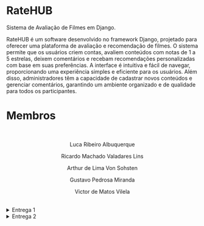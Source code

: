 # RateHUB
Sistema de Avaliação de Filmes em Django.

RateHUB é um software desenvolvido no framework Django, projetado para oferecer uma plataforma de avaliação e recomendação de filmes. O sistema permite que os usuários criem contas, avaliem conteúdos com notas de 1 a 5 estrelas, deixem comentários e recebam recomendações personalizadas com base em suas preferências. A interface é intuitiva e fácil de navegar,  proporcionando uma experiência simples e eficiente para os usuários. Além disso, administradores têm a capacidade de cadastrar novos conteúdos e gerenciar comentários, garantindo um ambiente organizado e de qualidade para todos os participantes.

# Membros

<br>
<p style="text-align: center; text-decoration: none;"> Luca Ribeiro Albuquerque </p>
<p style="text-align: center; text-decoration: none;"> Ricardo Machado Valadares Lins </p>
<p style="text-align: center; text-decoration: none;"> Arthur de Lima Von Sohsten </p>
<p style="text-align: center; text-decoration: none;"> Gustavo Pedrosa Miranda </p>
<p style="text-align: center; text-decoration: none;"> Victor de Matos Vilela </p>

<br>

</details>

<details>

<summary>Entrega 1</summary>

<br>

###  Jira Backlog

  ![Backlog ProjetoFDS E1](https://github.com/user-attachments/assets/e59a553f-abfd-46b8-a954-a733f5ccd03d)

<br>

###  Jira Quadro Scrum 

  ![Quadro Scrum ProjetoFDS E1](https://github.com/user-attachments/assets/3b76db44-c798-4570-8cc8-de2777e0faf6)

<br>

###  Prototipação Lo-Fi

<p style="text-align: center; text-decoration: none;">
  <a href="https://www.figma.com/design/wTTIoAeH4rntdXPO1dhnbd/Untitled?node-id=0-1&t=ZKIAaW4zOOqN18Ek-1" style="text-decoration: none;">
    <span>🔗 Figma</span>
  </a>
</p>

<br>

###  Screencast do Protótipo

<p style="text-align: center; text-decoration: none;">
  <a href="https://youtu.be/oxTLIv9bLuc" style="text-decoration: none;">
    <span>🔗 Screencast do protótipo Lo-Fi (1)</span>
  </a>
</p>

<br>

###  Histórias de usuário

<p style="text-align: center; text-decoration: none;">
  <a href="https://docs.google.com/document/d/1C1ATiOkRgh8XGtK15K-kD0kUU0PCHFfOijy_YYP672U/edit?usp=sharing" style="text-decoration: none;">
    <span>🔗 Histórias de usuário</span>
  </a>
</p>

<br>

### Jira

<p style="text-align: center; text-decoration: none;">
  <a href="https://cesar-team-cz1jqcea.atlassian.net/jira/software/projects/SCRUM/summary"  style="text-decoration: none;">
    <span>🔗 Jira do Projeto</span>
  </a>
</p>

<br>

</details>


<details>

<summary>Entrega 2</summary>

<br>

### Relato da Programação em Par

<p style="text-align: center; text-decoration: none;">
  <a href="https://docs.google.com/document/d/14w17ZBxP--UPO2CSFO2fqitYYlqqw0XzFb__opg94ps/edit?usp=sharing" style="text-decoration: none;">
    <span>🔗 Relato da Programação em Par</span>
  </a>
</p>

<br>

### Jira Backlog 

![Backlog E2](https://github.com/user-attachments/assets/e745055f-f485-4847-8f96-a787b49bf60e)

<br>

### Jira Quadro Sprint 1

![Sprint Board 01](https://github.com/user-attachments/assets/8cd4f069-c4aa-4ef7-8b6a-efe5f7e6d171)

<br>

###  Screencast do uso do sistema

<p style="text-align: center; text-decoration: none;">
  <a href="https://youtu.be/gY1Ld1SbdPE" style="text-decoration: none;">
    <span>🔗 Screencast do uso do sistema</span>
  </a>
</p>

<br>

### Issue/bug tracker

![Captura de tela 2025-04-08 002644](https://github.com/user-attachments/assets/34145bd1-7b30-4ae0-ad2e-b843779f8d15)

<br>

